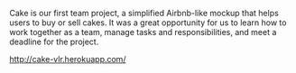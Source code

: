 Cake is our first team project, a simplified Airbnb-like mockup that helps users to buy or sell cakes. It was a great opportunity for us to learn how to work together as a team, manage tasks and responsibilities, and meet a deadline for the project.

http://cake-vlr.herokuapp.com/
